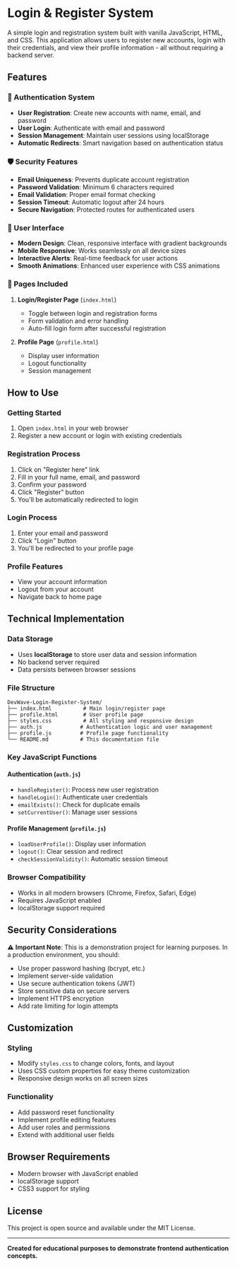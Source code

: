 # Login & Register System

A simple login and registration system built with vanilla JavaScript, HTML, and CSS. This application allows users to register new accounts, login with their credentials, and view their profile information - all without requiring a backend server.

## Features

### 🔐 Authentication System
- **User Registration**: Create new accounts with name, email, and password
- **User Login**: Authenticate with email and password
- **Session Management**: Maintain user sessions using localStorage
- **Automatic Redirects**: Smart navigation based on authentication status

### 🛡️ Security Features
- **Email Uniqueness**: Prevents duplicate account registration
- **Password Validation**: Minimum 6 characters required
- **Email Validation**: Proper email format checking
- **Session Timeout**: Automatic logout after 24 hours
- **Secure Navigation**: Protected routes for authenticated users

### 🎨 User Interface
- **Modern Design**: Clean, responsive interface with gradient backgrounds
- **Mobile Responsive**: Works seamlessly on all device sizes
- **Interactive Alerts**: Real-time feedback for user actions
- **Smooth Animations**: Enhanced user experience with CSS animations

### 📱 Pages Included
1. **Login/Register Page** (`index.html`)
   - Toggle between login and registration forms
   - Form validation and error handling
   - Auto-fill login form after successful registration

2. **Profile Page** (`profile.html`)
   - Display user information
   - Logout functionality
   - Session management

## How to Use

### Getting Started
1. Open `index.html` in your web browser
2. Register a new account or login with existing credentials

### Registration Process
1. Click on "Register here" link
2. Fill in your full name, email, and password
3. Confirm your password
4. Click "Register" button
5. You'll be automatically redirected to login

### Login Process
1. Enter your email and password
2. Click "Login" button
3. You'll be redirected to your profile page

### Profile Features
- View your account information
- Logout from your account
- Navigate back to home page

## Technical Implementation

### Data Storage
- Uses **localStorage** to store user data and session information
- No backend server required
- Data persists between browser sessions

### File Structure
```
DevWave-Login-Register-System/
├── index.html          # Main login/register page
├── profile.html        # User profile page
├── styles.css          # All styling and responsive design
├── auth.js            # Authentication logic and user management
├── profile.js         # Profile page functionality
└── README.md          # This documentation file
```

### Key JavaScript Functions

#### Authentication (`auth.js`)
- `handleRegister()`: Process new user registration
- `handleLogin()`: Authenticate user credentials
- `emailExists()`: Check for duplicate emails
- `setCurrentUser()`: Manage user sessions

#### Profile Management (`profile.js`)
- `loadUserProfile()`: Display user information
- `logout()`: Clear session and redirect
- `checkSessionValidity()`: Automatic session timeout

### Browser Compatibility
- Works in all modern browsers (Chrome, Firefox, Safari, Edge)
- Requires JavaScript enabled
- localStorage support required

## Security Considerations

⚠️ **Important Note**: This is a demonstration project for learning purposes. In a production environment, you should:

- Use proper password hashing (bcrypt, etc.)
- Implement server-side validation
- Use secure authentication tokens (JWT)
- Store sensitive data on secure servers
- Implement HTTPS encryption
- Add rate limiting for login attempts

## Customization

### Styling
- Modify `styles.css` to change colors, fonts, and layout
- Uses CSS custom properties for easy theme customization
- Responsive design works on all screen sizes

### Functionality
- Add password reset functionality
- Implement profile editing features
- Add user roles and permissions
- Extend with additional user fields

## Browser Requirements
- Modern browser with JavaScript enabled
- localStorage support
- CSS3 support for styling

## License
This project is open source and available under the MIT License.

---

**Created for educational purposes to demonstrate frontend authentication concepts.**
